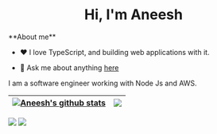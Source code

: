 <h1 align='center'> Hi, I'm Aneesh</h1>
**About me**

- ❤️ I love TypeScript, and building web applications with it.

- 💬 Ask me about anything [here](https://github.com/AneeshSaravuKarekad/AneeshSaravuKarekad/issues)

I am a software engineer working with Node Js and AWS.

| <a href="https://github.com/AneeshSaravuKarekad/github-readme-stats"><img align="center" src="https://github-readme-stats.vercel.app/api?username=AneeshSaravuKarekad&show_icons=true&include_all_commits=true&theme=buefy&hide_border=true" alt="Aneesh's github stats" /></a> | <a href="https://github.com/AneeshSaravuKarekad/github-readme-stats"><img align="center" src="https://github-readme-stats.vercel.app/api/top-langs/?username=AneeshSaravuKarekad&layout=compact&theme=buefy&hide_border=true" /></a> |
| ------------- | ------------- |

![](https://raw.githubusercontent.com/username/github-stats/master/generated/overview.svg#gh-dark-mode-only)
![](https://raw.githubusercontent.com/username/github-stats/master/generated/overview.svg#gh-light-mode-only)
